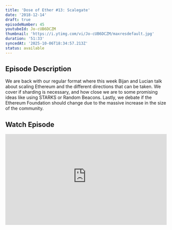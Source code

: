 ```yaml
---
title: 'Dose of Ether #13: Scalegate'
date: '2018-12-14'
draft: true
episodeNumber: 45
youtubeId: Jo-cUB6DCZM
thumbnail: 'https://i.ytimg.com/vi/Jo-cUB6DCZM/maxresdefault.jpg'
duration: '51:33'
syncedAt: '2025-10-06T18:34:57.213Z'
status: available
---
```

## Episode Description

We are back with our regular format where this week Bijan and Lucian talk about scaling Ethereum and the different directions that can be taken. We cover if sharding is necessary, and how close we are to some promising ideas like using STARKS or Random Beacons. Lastly, we debate if the Ethereum Foundation should change due to the massive increase in the size of the community.

## Watch Episode

<div style="position: relative; padding-bottom: 56.25%; height: 0; overflow: hidden;">
  <iframe
    src="https://www.youtube-nocookie.com/embed/Jo-cUB6DCZM"
    style="position: absolute; top: 0; left: 0; width: 100%; height: 100%;"
    frameborder="0"
    allow="accelerometer; autoplay; clipboard-write; encrypted-media; gyroscope; picture-in-picture"
    allowfullscreen
  ></iframe>
</div>

